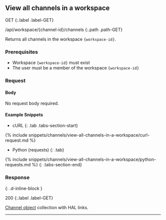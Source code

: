 ## View all channels in a workspace

GET
{:.label .label-GET}

/api/workspace/{channel-id}/channels
{:.path .path-GET}

Returns all channels in the workspace `{workspace-id}`.

### Prerequisites
- Workspace `{workspace-id}` must exist
- The user must be a member of the workspace `{workspace-id}`

### Request

#### Body
No request body required.

#### Example Snippets
- cURL
{: .tab .tabs-section-start}

{% include snippets/channels/view-all-channels-in-a-workspace/curl-request.md %}

- Python (requests)
{: .tab}

{% include snippets/channels/view-all-channels-in-a-workspace/python-requests.md %}
{: .tabs-section-end}

### Response
{: .d-inline-block }

200
{:.label .label-GET}

[Channel object](#channel-object) collection with HAL links.

---
